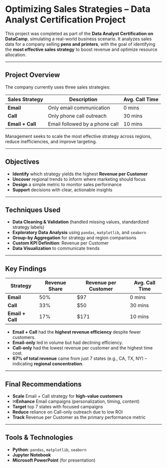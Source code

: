 # Optimizing Sales Strategies – Data Analyst Certification Project

This project was completed as part of the **Data Analyst Certification on DataCamp**, simulating a real-world business scenario. It analyzes sales data for a company selling **pens and printers**, with the goal of identifying the **most effective sales strategy** to boost revenue and optimize resource allocation.

---

## Project Overview

The company currently uses three sales strategies:

| Sales Strategy     | Description                              | Avg. Call Time |
|--------------------|------------------------------------------|----------------|
| **Email**          | Only email communication                 | 0 mins         |
| **Call**           | Only phone call outreach                 | 30 mins        |
| **Email + Call**   | Email followed by a phone call           | 10 mins        |

Management seeks to scale the most effective strategy across regions, reduce inefficiencies, and improve targeting.

---

## Objectives

- **Identify** which strategy yields the highest **Revenue per Customer**
- **Uncover** regional trends to inform where marketing should focus
- **Design** a simple metric to monitor sales performance
- **Support** decisions with clear, actionable insights

---

## Techniques Used

- **Data Cleaning & Validation** (handled missing values, standardized strategy labels)
- **Exploratory Data Analysis** using `pandas`, `matplotlib`, and `seaborn`
- **Group-by Aggregation** for strategy and region comparisons
- **Custom KPI Definition**: Revenue per Customer
- **Data Visualization** to communicate trends

---

## Key Findings

| Strategy        | Revenue Share | Revenue per Customer | Avg. Call Time |
|----------------|----------------|-----------------------|----------------|
| **Email**       | 50%            | $97                   | 0 mins         |
| **Call**        | 33%            | $50                   | 30 mins        |
| **Email + Call**| 17%            | $171                  | 10 mins        |

- **Email + Call** had the **highest revenue efficiency** despite fewer customers.
- **Email-only** led in volume but had declining efficiency.
- **Call-only** had the lowest revenue per customer and the highest time cost.
- **67% of total revenue** came from just 7 states (e.g., CA, TX, NY) – indicating **regional concentration**.

---

## Final Recommendations

- **Scale** Email + Call strategy for **high-value customers**
- ✉**Enhance** Email campaigns (personalization, timing, content)
- **Target** top 7 states with focused campaigns
- **Reduce** reliance on Call-only outreach due to low ROI
- **Track** Revenue per Customer as the primary performance metric

---

## Tools & Technologies

- **Python**: `pandas`, `matplotlib`, `seaborn`
- **Jupyter Notebook**
- **Microsoft PowerPoint** (for presentation)
